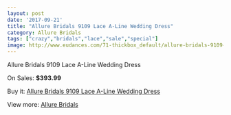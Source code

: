 ```yaml
---
layout: post
date: '2017-09-21'
title: "Allure Bridals 9109 Lace A-Line Wedding Dress"
category: Allure Bridals
tags: ["crazy","bridals","lace","sale","special"]
image: http://www.eudances.com/71-thickbox_default/allure-bridals-9109-lace-a-line-wedding-dress.jpg
---
```

Allure Bridals 9109 Lace A-Line Wedding Dress

On Sales: **$393.99**
<a href="https://www.eudances.com/en/allure-bridals/24-allure-bridals-9109-lace-a-line-wedding-dress.html"><amp-img layout="responsive" width="600" height="600" src="//www.eudances.com/71-thickbox_default/allure-bridals-9109-lace-a-line-wedding-dress.jpg" alt="Allure Bridals 9109 Lace A-Line Wedding Dress 0" /></a>
<a href="https://www.eudances.com/en/allure-bridals/24-allure-bridals-9109-lace-a-line-wedding-dress.html"><amp-img layout="responsive" width="600" height="600" src="//www.eudances.com/73-thickbox_default/allure-bridals-9109-lace-a-line-wedding-dress.jpg" alt="Allure Bridals 9109 Lace A-Line Wedding Dress 1" /></a>
<a href="https://www.eudances.com/en/allure-bridals/24-allure-bridals-9109-lace-a-line-wedding-dress.html"><amp-img layout="responsive" width="600" height="600" src="//www.eudances.com/72-thickbox_default/allure-bridals-9109-lace-a-line-wedding-dress.jpg" alt="Allure Bridals 9109 Lace A-Line Wedding Dress 2" /></a>

Buy it: [Allure Bridals 9109 Lace A-Line Wedding Dress](https://www.eudances.com/en/allure-bridals/24-allure-bridals-9109-lace-a-line-wedding-dress.html "Allure Bridals 9109 Lace A-Line Wedding Dress")

View more: [Allure Bridals](https://www.eudances.com/en/2-allure-bridals "Allure Bridals")